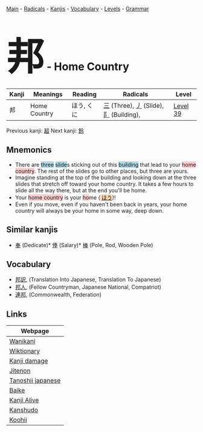<style> bigfont {font-size: 100px}</style>
[Main](../README.md) -
[Radicals](../radicals.md) -
[Kanjis](../kanjis.md) -
[Vocabulary](../vocabulary.md) -
[Levels](../levels.md) -
[Grammar](../grammar.md)
# <bigfont> 邦</bigfont> - Home Country 

| Kanji | Meanings | Reading | Radicals | Level |
| --- | --- | --- | --- | --- |
| 邦 | Home Country | ほう, くに | [三](../radicals/三.md) (Three), [丿](../radicals/丿.md) (Slide), [阝](../radicals/阝.md) (Building),  | [Level 39](../levels/wk_level39.md) |

Previous kanji: [超](超.md) Next kanji: [鈴](鈴.md) 

## Mnemonics
 * There are <span style="background-color:#ADD8E6"> three</span> <span style="background-color:#ADD8E6"> slide</span>s sticking out of this <span style="background-color:#ADD8E6"> building</span> that lead to your <span style="background-color:#ffcccb"> home country</span>. The rest of the slides go to other places, but three are yours. 
* Imagine standing at the top of the building and looking down at the three slides that stretch off toward your home country. It takes a few hours to slide all the way there, but at the end you'll be home.
* Your <span style="background-color:#ffcccb"> home country</span> is your <span style="background-color:#ffcccb"> ho</span>me (<span style="background-color:#fed8b1"> [ほう](https://jisho.org/search/ほう)</span>)!
* Even if you move, even if you haven't been back in years, your home country will always be your home in some way, deep down.


## Similar kanjis
 * [奉](奉.md) (Dedicate)* [俸](俸.md) (Salary)* [棒](棒.md) (Pole, Rod, Wooden Pole)


## Vocabulary
 * [邦訳](../vocabulary/邦.md), (Translation Into Japanese, Translation To Japanese)
* [邦人](../vocabulary/邦.md), (Fellow Countryman, Japanese National, Compatriot)
* [連邦](../vocabulary/邦.md), (Commonwealth, Federation)



## Links 

| Webpage |
| --- |
| [Wanikani          ](https://www.wanikani.com/kanji/邦) |
| [Wiktionary        ](https://en.wiktionary.org/wiki/邦) |
| [Kanji damage      ](http://www.kanjidamage.com/kanji/search?utf8=✓&q=邦) |
| [Jitenon           ](https://jitenon.com/kanji/邦) |
| [Tanoshii japanese ](https://www.tanoshiijapanese.com/dictionary/kanji.cfm?k=邦) |
| [Baike             ](https://baike.baidu.com/item/邦) |
| [Kanji Alive       ](https://app.kanjialive.com/邦) |
| [Kanshudo          ](https://www.kanshudo.com/searchmn?q=邦) |
| [Koohii            ](https://kanji.koohii.com/study/kanji/邦) |
